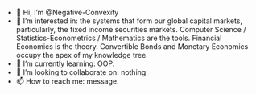 - 👋 Hi, I’m @Negative-Convexity
- 👀 I’m interested in: the systems that form our global capital markets, particularly, the fixed income securities markets. Computer Science / Statistics-Econometrics / Mathematics are the tools. Financial Economics is the theory. Convertible Bonds and Monetary Economics occupy the apex of my knowledge tree.
- 🌱 I’m currently learning: OOP.
- 💞️ I’m looking to collaborate on: nothing.
- 📫 How to reach me: message.

<!---
Negative-Convexity/Negative-Convexity is a ✨ special ✨ repository because its `README.md` (this file) appears on your GitHub profile.
You can click the Preview link to take a look at your changes.
--->
